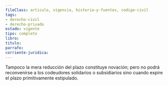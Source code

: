 ```yaml
---
fileClass: articulo, vigencia, historia-y-fuentes, codigo-civil
tags:
- derecho-civil
- derecho-privado
estado: vigente
tipo: completo
libro:
titulo:
parrafo:
corriente-juridica:
---
```

Tampoco la mera reducción del plazo constituye novación; pero no podrá reconvenirse a los codeudores solidarios o subsidiarios sino cuando expire el plazo primitivamente estipulado.